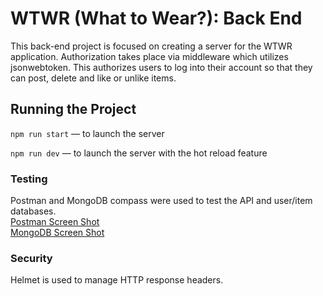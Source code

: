 # WTWR (What to Wear?): Back End
This back-end project is focused on creating a server for the WTWR application.  Authorization takes place via middleware which utilizes jsonwebtoken.  This authorizes users to log into their account so that they can post, delete and like or unlike items.

## Running the Project
`npm run start` — to launch the server 

`npm run dev` — to launch the server with the hot reload feature

### Testing
Postman and MongoDB compass were used to test the API and user/item databases.<br/>
[Postman Screen Shot](./readme/graphics/Postman.png)<br/>
[MongoDB Screen Shot](./readme/graphics/MongoDB.png)


### Security
Helmet is used to manage HTTP response headers.

